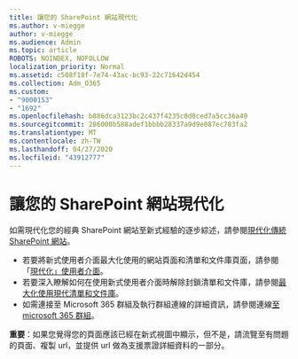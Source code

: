 ```yaml
---
title: 讓您的 SharePoint 網站現代化
ms.author: v-miegge
author: v-miegge
ms.audience: Admin
ms.topic: article
ROBOTS: NOINDEX, NOFOLLOW
localization_priority: Normal
ms.assetid: c508f18f-7e74-43ac-bc93-22c71642d454
ms.collection: Adm_O365
ms.custom:
- "9000153"
- "1692"
ms.openlocfilehash: b886dca3123bc2c437f4235c8d8ced7a5cc36a40
ms.sourcegitcommit: 286000b588adef1bbbb28337a9d9e087ec783fa2
ms.translationtype: MT
ms.contentlocale: zh-TW
ms.lasthandoff: 04/27/2020
ms.locfileid: "43912777"
---
```

# <a name="modernize-your-sharepoint-sites"></a>讓您的 SharePoint 網站現代化

如需現代化您的經典 SharePoint 網站至新式經驗的逐步綜述，請參閱[現代化傳統 SharePoint 網站](https://docs.microsoft.com/sharepoint/dev/transform/modernize-classic-sites)。

* 若要將新式使用者介面最大化使用的網站頁面和清單和文件庫頁面，請參閱「[現代化」使用者介面](https://docs.microsoft.com/sharepoint/dev/transform/modernize-userinterface)。
* 若要深入瞭解如何在使用新式使用者介面時解除封鎖清單和文件庫，請參閱[最大化使用現代清單和文件庫](https://docs.microsoft.com/sharepoint/dev/transform/modernize-userinterface-lists-and-libraries)。
* 如需連接至 Microsoft 365 群組及執行群組連線的詳細資訊，請參閱連線[至 microsoft 365 群組](https://docs.microsoft.com/sharepoint/dev/transform/modernize-connect-to-office365-group)。

**重要**：如果您覺得您的頁面應該已經在新式視圖中顯示，但不是，請流覽至有問題的頁面、複製 url，並提供 url 做為支援票證詳細資料的一部分。
